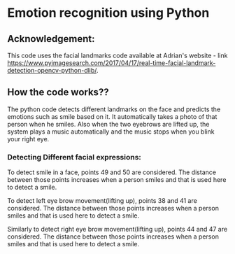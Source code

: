 # Emotion recognition using Python 

## Acknowledgement:
This code uses the facial landmarks code available at  Adrian's website - link https://www.pyimagesearch.com/2017/04/17/real-time-facial-landmark-detection-opencv-python-dlib/. 

## How the code works??
The python code detects different landmarks on the face and predicts the emotions such as smile based on it. It automatically takes a photo of that person when he smiles. Also when the two eyebrows are lifted up, the system plays a music automatically and the music stops when you blink your right eye.

### Detecting Different facial expressions:
To detect smile in a face, points 49 and 50 are considered. The distance between those points increases when a person smiles and that is used here to detect a smile.

To detect left eye brow movement(lifting up), points 38 and 41 are considered. The distance between those points increases when a person smiles and that is used here to detect a smile.

Similarly to detect right eye brow movement(lifting up), points 44 and 47 are considered. The distance between those points increases when a person smiles and that is used here to detect a smile.




